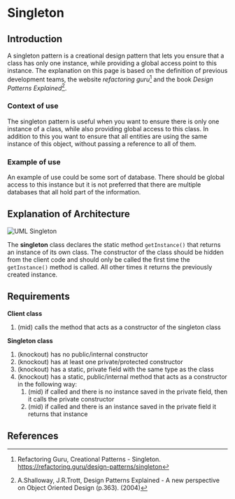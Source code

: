 # Singleton
## Introduction
A singleton pattern is a creational design pattern that lets you ensure that a class has only one instance, while providing a global access point to this instance. The explanation on this page is based on the definition of previous development teams, the website _refactoring guru_[^1] and the book _Design Patterns Explained_[^2].

### Context of use
The singleton pattern is useful when you want to ensure there is only one instance of a class, while also providing global access to this class. In addition to this you want to ensure that all entities are using the same instance of this object, without passing a reference to all of them.

### Example of use
An example of use could be some sort of database. There should be global access to this instance but it is not preferred that there are multiple databases that all hold part of the information.

## Explanation of Architecture
![UML Singleton](https://refactoring.guru/images/patterns/diagrams/singleton/structure-en-indexed.png?id=b0217ae066cd3b757677d119551f9a8f)

The **singleton** class declares the static method `getInstance()` that returns an instance of its own class. The constructor of the class should be hidden from the client code and should only be called the first time the `getInstance()` method is called. All other times it returns the previously created instance.

## Requirements
**Client class**
1. (mid) calls the method that acts as a constructor of the singleton class

**Singleton class**
1. (knockout) has no public/internal constructor
2. (knockout) has at least one private/protected constructor
3. (knockout) has a static, private field with the same type as the class
4. (knockout) has a static, public/internal method that acts as a constructor in the following way:
    1. (mid) if called and there is no instance saved in the private field, then it calls the private constructor
    2. (mid) if called and there is an instance saved in the private field it returns that instance

## References
[^1]: Refactoring Guru, Creational Patterns - Singleton. https://refactoring.guru/design-patterns/singleton
[^2]: A.Shalloway, J.R.Trott, Design Patterns Explained - A new perspective on Object Oriented Design (p.363). (2004)
